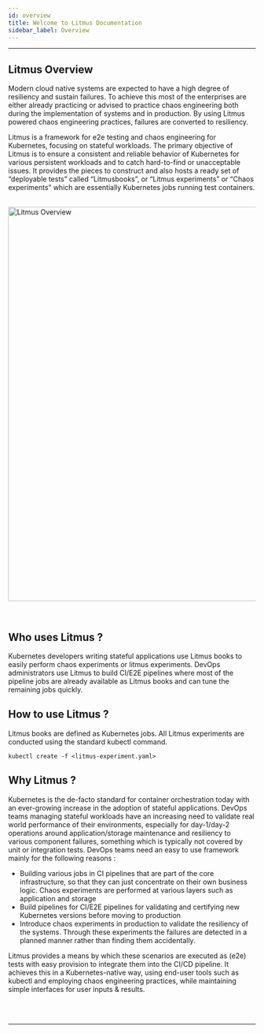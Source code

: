 ```yaml
---
id: overview
title: Welcome to Litmus Documentation 
sidebar_label: Overview 
---
```

------

## Litmus Overview

Modern cloud native systems are expected to have a high degree of resiliency and sustain failures. 
To achieve this most of the enterprises are either already practicing or advised to practice 
chaos engineering both during the implementation of systems and in production. By using Litmus powered chaos engineering practices, 
failures are converted to resiliency. 

Litmus is a framework for e2e testing and chaos engineering for Kubernetes, focusing on stateful workloads.
The primary objective of Litmus is to ensure a consistent and reliable behavior of Kubernetes for various 
persistent workloads and to catch hard-to-find or unacceptable issues. It provides the pieces to construct 
and also hosts a ready set of “deployable tests” called “Litmusbooks”, or “Litmus experiments” 
or “Chaos experiments” which are essentially Kubernetes jobs running test containers. 

<br><img src="/docs/assets/litmus.svg" alt="Litmus Overview" width="800"/>

<br>

## Who uses Litmus ?

Kubernetes developers writing stateful applications use Litmus books to easily perform chaos experiments or litmus experiments. DevOps administrators use Litmus to build CI/E2E pipelines where most of the pipeline jobs are already available as Litmus books and can tune the remaining jobs quickly. 



## How to use Litmus ?

Litmus books are defined as Kubernetes jobs. All Litmus experiments are conducted using the standard kubectl command.

```
kubectl create -f <litmus-experiment.yaml>
```



## Why Litmus ?

Kubernetes is the de-facto standard for container orchestration today with an ever-growing increase 
in the adoption of stateful applications. DevOps teams managing stateful workloads have an increasing need 
to validate real world performance of their environments, especially for day-1/day-2 operations around 
application/storage maintenance and resiliency to various component failures, something which is typically 
not covered by unit or integration tests. DevOps teams need an easy to use framework mainly for the following reasons :

- Building various jobs in CI pipelines that are part of the core infrastructure, so that they can just 
  concentrate on their own business logic. Chaos experiments are performed at various layers such as application and storage
- Build pipelines for CI/E2E pipelines for validating and certifying new Kubernetes versions before moving to production
- Introduce chaos experiments in production to validate the resiliency of the systems. Through these experiments the failures are detected in a planned manner rather than finding them accidentally.

Litmus provides a means by which these scenarios are executed as (e2e) tests with easy provision to integrate 
them into the CI/CD pipeline. It achieves this in a Kubernetes-native way, using end-user tools such as kubectl 
and employing chaos engineering practices, while maintaining simple interfaces for user inputs & results.



<br>

<br>

<hr>

<br>

<br>



<!-- Hotjar Tracking Code for https://docs.openebs.io -->

<script>
    (function(h,o,t,j,a,r){
        h.hj=h.hj||function(){(h.hj.q=h.hj.q||[]).push(arguments)};
        h._hjSettings={hjid:1239116,hjsv:6};
        a=o.getElementsByTagName('head')[0];
        r=o.createElement('script');r.async=1;
        r.src=t+h._hjSettings.hjid+j+h._hjSettings.hjsv;
        a.appendChild(r);
    })(window,document,'https://static.hotjar.com/c/hotjar-','.js?sv=');
</script>


<!-- Global site tag (gtag.js) - Google Analytics -->

<script async src="https://www.googletagmanager.com/gtag/js?id=UA-92076314-12"></script>
<script>
  window.dataLayer = window.dataLayer || [];
  function gtag(){dataLayer.push(arguments);}
  gtag('js', new Date());

  gtag('config', 'UA-92076314-12');
</script>
